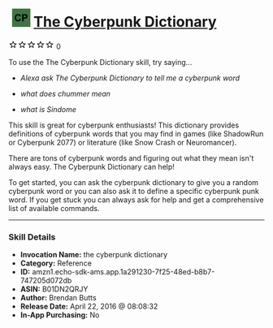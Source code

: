 # &nbsp;<img src="skill_icon" alt="The Cyberpunk Dictionary icon" width="36"> [The Cyberpunk Dictionary](http://alexa.amazon.com/#skills/amzn1.echo-sdk-ams.app.1a291230-7f25-48ed-b8b7-747205d072db)
![0 stars](../../images/ic_star_border_black_18dp_1x.png)![0 stars](../../images/ic_star_border_black_18dp_1x.png)![0 stars](../../images/ic_star_border_black_18dp_1x.png)![0 stars](../../images/ic_star_border_black_18dp_1x.png)![0 stars](../../images/ic_star_border_black_18dp_1x.png) 0

To use the The Cyberpunk Dictionary skill, try saying...

* *Alexa ask The Cyberpunk Dictionary to tell me a cyberpunk word*

* *what does chummer mean*

* *what is Sindome*

This skill is great for cyberpunk enthusiasts!  This dictionary provides definitions of cyberpunk words that you may find in games (like ShadowRun or Cyberpunk 2077) or literature (like Snow Crash or Neuromancer).  

There are tons of cyberpunk words and figuring out what they mean isn't always easy.  The Cyberpunk Dictionary can help!

To get started, you can ask the cyberpunk dictionary to give you a random cyberpunk word or you can also ask it to define a specific cyberpunk punk word.  If you get stuck you can always ask for help and get a comprehensive list of available commands.

***

### Skill Details

* **Invocation Name:** the cyberpunk dictionary
* **Category:** Reference
* **ID:** amzn1.echo-sdk-ams.app.1a291230-7f25-48ed-b8b7-747205d072db
* **ASIN:** B01DN2QRJY
* **Author:** Brendan Butts
* **Release Date:** April 22, 2016 @ 08:08:32
* **In-App Purchasing:** No
